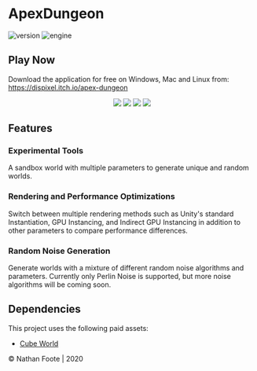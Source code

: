 # ApexDungeon

![version](https://img.shields.io/badge/Version-3.0-green)
![engine](https://img.shields.io/badge/Engine-Unity-blue)

## Play Now

Download the application for free on Windows, Mac and Linux from: https://dispixel.itch.io/apex-dungeon

<p align="center">
  <img src="Screenshots/Voxel_Promo.png" />
  <img src="Screenshots/1.png" />
  <img src="Screenshots/2.png" />
  <img src="Screenshots/3.png" />
</p>

## Features

### Experimental Tools

A sandbox world with multiple parameters to generate unique and random worlds.

### Rendering and Performance Optimizations

Switch between multiple rendering methods such as Unity's standard Instantiation, GPU Instancing, and Indirect GPU Instancing in addition to other parameters to compare performance differences.

### Random Noise Generation

Generate worlds with a mixture of different random noise algorithms and parameters. Currently only Perlin Noise is supported, but more noise algorithms will be coming soon.

## Dependencies

This project uses the following paid assets:

- [Cube World](https://assetstore.unity.com/packages/3d/environments/fantasy/cube-world-115613)

© Nathan Foote | 2020
